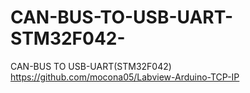 # CAN-BUS-TO-USB-UART-STM32F042-
CAN-BUS TO USB-UART(STM32F042)
https://github.com/mocona05/Labview-Arduino-TCP-IP

